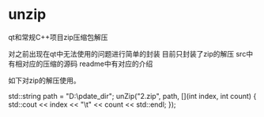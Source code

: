 # unzip
qt和常规C++项目zip压缩包解压

对之前出现在qt中无法使用的问题进行简单的封装
目前只封装了zip的解压
src中有相对应的压缩的源码 readme中有对应的介绍

如下对zip的解压使用。


std::string path = "D:\\pdate_dir";
unZip("2.zip", path, [](int index, int count) {
	std::cout << index << "\t" << count << std::endl;
});
